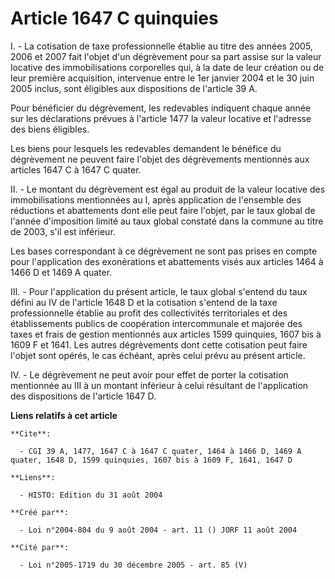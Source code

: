 # Article 1647 C quinquies

I. - La cotisation de taxe professionnelle établie au titre des années 2005, 2006 et 2007 fait l'objet d'un dégrèvement pour
sa part assise sur la valeur locative des immobilisations corporelles qui, à la date de leur création ou de leur première
acquisition, intervenue entre le 1er janvier 2004 et le 30 juin 2005 inclus, sont éligibles aux dispositions de l'article 39
A.

Pour bénéficier du dégrèvement, les redevables indiquent chaque année sur les déclarations prévues à l'article 1477 la valeur
locative et l'adresse des biens éligibles.

Les biens pour lesquels les redevables demandent le bénéfice du dégrèvement ne peuvent faire l'objet des dégrèvements
mentionnés aux articles 1647 C à 1647 C quater.

II. - Le montant du dégrèvement est égal au produit de la valeur locative des immobilisations mentionnées au I, après
application de l'ensemble des réductions et abattements dont elle peut faire l'objet, par le taux global de l'année
d'imposition limité au taux global constaté dans la commune au titre de 2003, s'il est inférieur.

Les bases correspondant à ce dégrèvement ne sont pas prises en compte pour l'application des exonérations et abattements
visés aux articles 1464 à 1466 D et 1469 A quater.

III. - Pour l'application du présent article, le taux global s'entend du taux défini au IV de l'article 1648 D et la
cotisation s'entend de la taxe professionnelle établie au profit des collectivités territoriales et des établissements
publics de coopération intercommunale et majorée des taxes et frais de gestion mentionnés aux articles 1599 quinquies, 1607
bis à 1609 F et 1641. Les autres dégrèvements dont cette cotisation peut faire l'objet sont opérés, le cas échéant, après
celui prévu au présent article.

IV. - Le dégrèvement ne peut avoir pour effet de porter la cotisation mentionnée au III à un montant inférieur à celui
résultant de l'application des dispositions de l'article 1647 D.

**Liens relatifs à cet article**

	**Cite**:

	  - CGI 39 A, 1477, 1647 C à 1647 C quater, 1464 à 1466 D, 1469 A quater, 1648 D, 1599 quinquies, 1607 bis à 1609 F, 1641, 1647 D

	**Liens**:

	  - HISTO: Edition du 31 août 2004

	**Créé par**:

	  - Loi n°2004-804 du 9 août 2004 - art. 11 () JORF 11 août 2004

	**Cité par**:

	  - Loi n°2005-1719 du 30 décembre 2005 - art. 85 (V)

